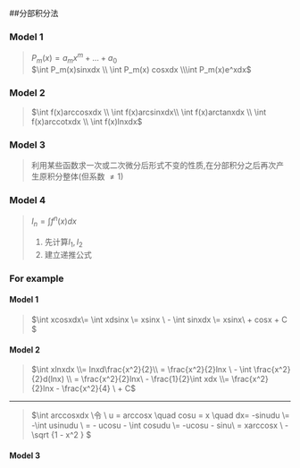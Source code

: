 ##分部积分法  
### Model 1  
> $P_m(x) = a_mx^m+...+a_0$  
> $\int P_m(x)sinxdx \\
 \int P_m(x) cosxdx
\\\int P_m(x)e^xdx$    



###  Model 2
> $\int f(x)arccosxdx \\ \int f(x)arcsinxdx\\ \int f(x)arctanxdx \\ \int f(x)arccotxdx \\ \int f(x)lnxdx$  

### Model 3  

> 利用某些函数求一次或二次微分后形式不变的性质,在分部积分之后再次产生原积分整体(但系数$\ \neq 1$)  

### Model 4  
> $I_n = \int f^n(x)dx$  
>1.  先计算$I_1, I_2$  
>2.  建立递推公式  

### For example  
#### Model 1  
> $\int xcosxdx\\= \int xdsinx \\=  xsinx \ - \int sinxdx \\= xsinx\ + cosx + C $

#### Model 2  
> $\int xlnxdx \\= lnxd\frac{x^2}{2}\\ = \frac{x^2}{2}lnx \ - \int \frac{x^2}{2}d(lnx) \\ = \frac{x^2}{2}lnx\ - \frac{1}{2}\int xdx \\= \frac{x^2}{2}lnx - \frac{x^2}{4} \ + C$        

________

> $\int arccosxdx \\令 \ u = arccosx \quad cosu = x \quad dx= -sinudu \\= -\int usinudu \\ = - ucosu - \int cosudu \\= -ucosu - sinu\\ = xarccosx \  - \sqrt {1 - x^2 } $  

#### Model 3  
 
